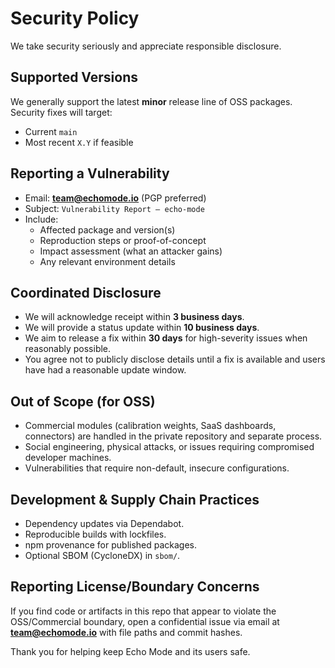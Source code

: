# Security Policy

We take security seriously and appreciate responsible disclosure.

## Supported Versions

We generally support the latest **minor** release line of OSS packages. Security fixes will target:
- Current `main`
- Most recent `X.Y` if feasible

## Reporting a Vulnerability

- Email: **team@echomode.io** (PGP preferred)
- Subject: `Vulnerability Report – echo-mode`
- Include:
  - Affected package and version(s)
  - Reproduction steps or proof-of-concept
  - Impact assessment (what an attacker gains)
  - Any relevant environment details

## Coordinated Disclosure

- We will acknowledge receipt within **3 business days**.
- We will provide a status update within **10 business days**.
- We aim to release a fix within **30 days** for high-severity issues when reasonably possible.
- You agree not to publicly disclose details until a fix is available and users have had a reasonable update window.

## Out of Scope (for OSS)

- Commercial modules (calibration weights, SaaS dashboards, connectors) are handled in the private repository and separate process.
- Social engineering, physical attacks, or issues requiring compromised developer machines.
- Vulnerabilities that require non-default, insecure configurations.

## Development & Supply Chain Practices

- Dependency updates via Dependabot.
- Reproducible builds with lockfiles.
- npm provenance for published packages.
- Optional SBOM (CycloneDX) in `sbom/`.

## Reporting License/Boundary Concerns

If you find code or artifacts in this repo that appear to violate the OSS/Commercial boundary, open a confidential issue via email at **team@echomode.io** with file paths and commit hashes.

Thank you for helping keep Echo Mode and its users safe.
